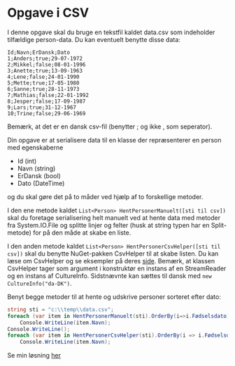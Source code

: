 ﻿# Opgave i CSV

I denne opgave skal du bruge en tekstfil kaldet data.csv som indeholder tilfældige person-data. Du kan eventuelt benytte disse data:

```
Id;Navn;ErDansk;Dato
1;Anders;true;29-07-1972
2;Mikkel;false;08-01-1996
3;Anette;true;13-09-1963
4;Lene;false;24-01-1990
5;Mette;true;17-05-1980
6;Sanne;true;28-11-1973
7;Mathias;false;22-01-1992
8;Jesper;false;17-09-1987
9;Lars;true;31-12-1967
10;Trine;false;29-06-1969
```

Bemærk, at det er en dansk csv-fil (benytter ; og ikke , som seperator).

Din opgave er at serialisere data til en klasse der repræsenterer en person med egenskaberne

- Id (int)
- Navn (string)
- ErDansk (bool)
- Dato (DateTime)

og du skal gøre det på to måder ved hjælp af to forskellige metoder.

I den ene metode kaldet ```List<Person> HentPersonerManuelt([sti til csv])``` skal du foretage serialisering helt manuelt ved at 
hente data med metoder fra System.IO.File og splitte linjer og felter (husk at string typen har en Split-metode) for på den måde at skabe en liste.

I den anden metode kaldet ```List<Person> HentPersonerCsvHelper([sti til csv])``` skal du benytte NuGet-pakken CsvHelper til at skabe listen. Du kan læse 
om CsvHelper og se eksempler på deres [side](https://joshclose.github.io/CsvHelper/). Bemærk, at klassen CsvHelper tager som argument i 
konstruktør en instans af en StreamReader og en instans af CultureInfo. Sidstnævnte kan sættes til dansk med ```new CultureInfo("da-DK")```.

Benyt begge metoder til at hente og udskrive personer sorteret efter dato:

```csharp
string sti = "c:\\temp\\data.csv";            
foreach (var item in HentPersonerManuelt(sti).OrderBy(i=>i.Fødselsdato))
    Console.WriteLine(item.Navn);
Console.WriteLine();
foreach (var item in HentPersonerCsvHelper(sti).OrderBy(i => i.Fødselsdato))
    Console.WriteLine(item.Navn);
```

Se min løsning [her](https://github.com/devcronberg/undervisning-cs-opgaver/blob/master/data-csv/Program.cs)